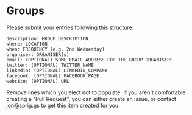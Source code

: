 # Groups

Please submit your entries following this structure:

    description: GROUP DESCRIPTION
    where: LOCATION
    when: FREQUENCY (e.g. 2nd Wednesday)
    organiser: ORGANISER(s)
    email: (OPTIONAL) SOME EMAIL ADDRESS FOR THE GROUP ORGANISERS
    twitter: (OPTIONAL) TWITTER_NAME
    linkedin: (OPTIONAL) LINKEDIN_COMPANY
    facebook: (OPTIONAL) FACEBOOK_PAGE
    website: (OPTIONAL) URL

Remove lines which you elect not to populate. If you aren't comfortable creating a "Pull Request", you can either create an issue, or contact jon@sprig.gs to get this item created for you.
